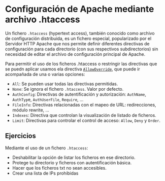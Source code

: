 # Configuración de Apache mediante archivo .htaccess

Un fichero `.htaccess` (hypertext access), también conocido como archivo de configuración distribuida, es un fichero especial, popularizado por el Servidor HTTP Apache que nos permite definir diferentes directivas de configuración para cada directorio (con sus respectivos subdirectorios) sin necesidad de editar el archivo de configuración principal de Apache.

Para permitir el uso de los ficheros .htaccess o restringir las directivas que se puedn aplicar usamos ela directiva [`AllowOverride`](http://httpd.apache.org/docs/2.4/mod/core.html#allowoverride), que puede ir acompañada de una o varias opciones: 

* `All`: Se pueden usar todas las directivas permitidas.
* `None`: Se ignora el fichero `.htaccess`. Valor por defecto.
* `AuthConfig`: Directivas de autentificación y autorización: `AuthName`, `AuthTyp`e, `AuthUserFile`, `Require`, ...
* `FileInfo`: Directivas relacionadas con el mapeo de URL: redirecciones, módulo rewrite, ...
* `Indexes`: Directiva que controlan la visualización de listado de ficheros.
* `Limit`: Directivas para controlar el control de acceso: `Allow`, `Deny` y `Order`.


## Ejercicios

Mediante el uso de un fichero `.htaccess`:

* Deshabilitar la opción de listar los ficheros en ese directorio.
* Protege tu directorio y ficheros con autentificación básica.
* Hacer que los ficheros txt no sean accesibles.
* Crear una lista de IPs prohibidas

